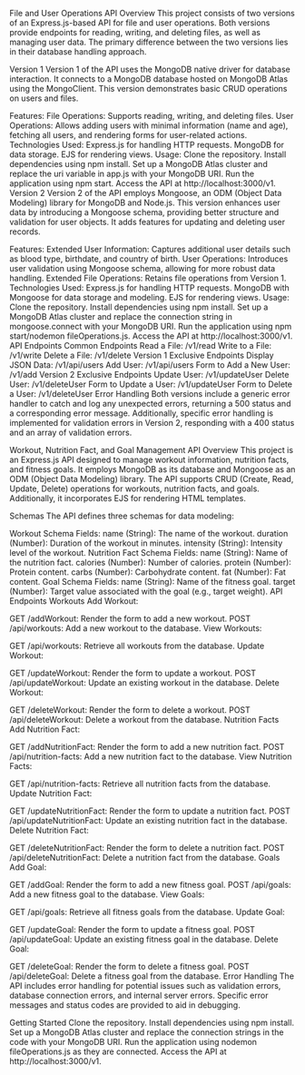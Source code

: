 File and User Operations API
Overview
This project consists of two versions of an Express.js-based API for file and user operations. Both versions provide endpoints for reading, writing, and deleting files, as well as managing user data. The primary difference between the two versions lies in their database handling approach.

Version 1
Version 1 of the API uses the MongoDB native driver for database interaction. It connects to a MongoDB database hosted on MongoDB Atlas using the MongoClient. This version demonstrates basic CRUD operations on users and files.

Features:
File Operations: Supports reading, writing, and deleting files.
User Operations: Allows adding users with minimal information (name and age), fetching all users, and rendering forms for user-related actions.
Technologies Used:
Express.js for handling HTTP requests.
MongoDB for data storage.
EJS for rendering views.
Usage:
Clone the repository.
Install dependencies using npm install.
Set up a MongoDB Atlas cluster and replace the uri variable in app.js with your MongoDB URI.
Run the application using npm start.
Access the API at http://localhost:3000/v1.
Version 2
Version 2 of the API employs Mongoose, an ODM (Object Data Modeling) library for MongoDB and Node.js. This version enhances user data by introducing a Mongoose schema, providing better structure and validation for user objects. It adds features for updating and deleting user records.

Features:
Extended User Information: Captures additional user details such as blood type, birthdate, and country of birth.
User Operations: Introduces user validation using Mongoose schema, allowing for more robust data handling.
Extended File Operations: Retains file operations from Version 1.
Technologies Used:
Express.js for handling HTTP requests.
MongoDB with Mongoose for data storage and modeling.
EJS for rendering views.
Usage:
Clone the repository.
Install dependencies using npm install.
Set up a MongoDB Atlas cluster and replace the connection string in mongoose.connect with your MongoDB URI.
Run the application using npm start/nodemon fileOperations.js.
Access the API at http://localhost:3000/v1.
API Endpoints
Common Endpoints
Read a File: /v1/read
Write to a File: /v1/write
Delete a File: /v1/delete
Version 1 Exclusive Endpoints
Display JSON Data: /v1/api/users
Add User: /v1/api/users
Form to Add a New User: /v1/add
Version 2 Exclusive Endpoints
Update User: /v1/updateUser
Delete User: /v1/deleteUser
Form to Update a User: /v1/updateUser
Form to Delete a User: /v1/deleteUser
Error Handling
Both versions include a generic error handler to catch and log any unexpected errors, returning a 500 status and a corresponding error message. Additionally, specific error handling is implemented for validation errors in Version 2, responding with a 400 status and an array of validation errors.

Workout, Nutrition Fact, and Goal Management API
Overview
This project is an Express.js API designed to manage workout information, nutrition facts, and fitness goals. It employs MongoDB as its database and Mongoose as an ODM (Object Data Modeling) library. The API supports CRUD (Create, Read, Update, Delete) operations for workouts, nutrition facts, and goals. Additionally, it incorporates EJS for rendering HTML templates.

Schemas
The API defines three schemas for data modeling:

Workout Schema
Fields:
name (String): The name of the workout.
duration (Number): Duration of the workout in minutes.
intensity (String): Intensity level of the workout.
Nutrition Fact Schema
Fields:
name (String): Name of the nutrition fact.
calories (Number): Number of calories.
protein (Number): Protein content.
carbs (Number): Carbohydrate content.
fat (Number): Fat content.
Goal Schema
Fields:
name (String): Name of the fitness goal.
target (Number): Target value associated with the goal (e.g., target weight).
API Endpoints
Workouts
Add Workout:

GET /addWorkout: Render the form to add a new workout.
POST /api/workouts: Add a new workout to the database.
View Workouts:

GET /api/workouts: Retrieve all workouts from the database.
Update Workout:

GET /updateWorkout: Render the form to update a workout.
POST /api/updateWorkout: Update an existing workout in the database.
Delete Workout:

GET /deleteWorkout: Render the form to delete a workout.
POST /api/deleteWorkout: Delete a workout from the database.
Nutrition Facts
Add Nutrition Fact:

GET /addNutritionFact: Render the form to add a new nutrition fact.
POST /api/nutrition-facts: Add a new nutrition fact to the database.
View Nutrition Facts:

GET /api/nutrition-facts: Retrieve all nutrition facts from the database.
Update Nutrition Fact:

GET /updateNutritionFact: Render the form to update a nutrition fact.
POST /api/updateNutritionFact: Update an existing nutrition fact in the database.
Delete Nutrition Fact:

GET /deleteNutritionFact: Render the form to delete a nutrition fact.
POST /api/deleteNutritionFact: Delete a nutrition fact from the database.
Goals
Add Goal:

GET /addGoal: Render the form to add a new fitness goal.
POST /api/goals: Add a new fitness goal to the database.
View Goals:

GET /api/goals: Retrieve all fitness goals from the database.
Update Goal:

GET /updateGoal: Render the form to update a fitness goal.
POST /api/updateGoal: Update an existing fitness goal in the database.
Delete Goal:

GET /deleteGoal: Render the form to delete a fitness goal.
POST /api/deleteGoal: Delete a fitness goal from the database.
Error Handling
The API includes error handling for potential issues such as validation errors, database connection errors, and internal server errors. Specific error messages and status codes are provided to aid in debugging.

Getting Started
Clone the repository.
Install dependencies using npm install.
Set up a MongoDB Atlas cluster and replace the connection strings in the code with your MongoDB URI.
Run the application using nodemon fileOperations.js as they are connected.
Access the API at http://localhost:3000/v1.